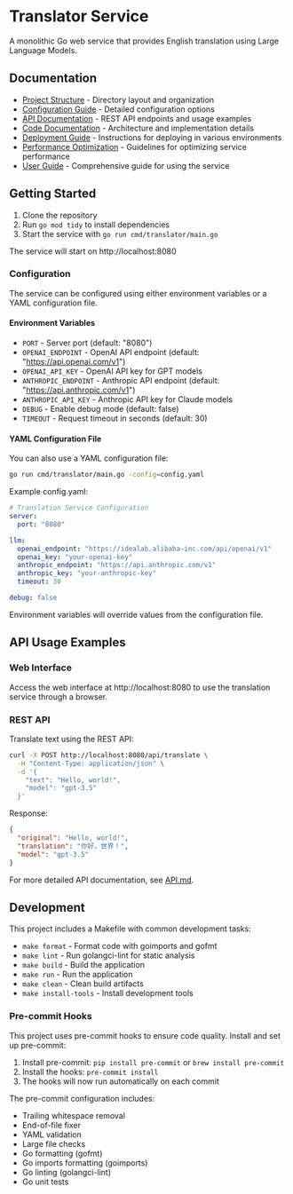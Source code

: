 # Translator Service

A monolithic Go web service that provides English translation using Large Language Models.

## Documentation

- [Project Structure](PROJECT_STRUCTURE.md) - Directory layout and organization
- [Configuration Guide](CONFIGURATION.md) - Detailed configuration options
- [API Documentation](API.md) - REST API endpoints and usage examples
- [Code Documentation](CODE_DOCUMENTATION.md) - Architecture and implementation details
- [Deployment Guide](DEPLOYMENT.md) - Instructions for deploying in various environments
- [Performance Optimization](OPTIMIZATION.md) - Guidelines for optimizing service performance
- [User Guide](USER_GUIDE.md) - Comprehensive guide for using the service

## Getting Started

1. Clone the repository
2. Run `go mod tidy` to install dependencies
3. Start the service with `go run cmd/translator/main.go`

The service will start on http://localhost:8080

### Configuration

The service can be configured using either environment variables or a YAML configuration file.

#### Environment Variables
- `PORT` - Server port (default: "8080")
- `OPENAI_ENDPOINT` - OpenAI API endpoint (default: "https://api.openai.com/v1")
- `OPENAI_API_KEY` - OpenAI API key for GPT models
- `ANTHROPIC_ENDPOINT` - Anthropic API endpoint (default: "https://api.anthropic.com/v1")
- `ANTHROPIC_API_KEY` - Anthropic API key for Claude models
- `DEBUG` - Enable debug mode (default: false)
- `TIMEOUT` - Request timeout in seconds (default: 30)

#### YAML Configuration File
You can also use a YAML configuration file:

```bash
go run cmd/translator/main.go -config=config.yaml
```

Example config.yaml:
```yaml
# Translation Service Configuration
server:
  port: "8080"

llm:
  openai_endpoint: "https://idealab.alibaba-inc.com/api/openai/v1"
  openai_key: "your-openai-key"
  anthropic_endpoint: "https://api.anthropic.com/v1"
  anthropic_key: "your-anthropic-key"
  timeout: 30

debug: false
```

Environment variables will override values from the configuration file.

## API Usage Examples

### Web Interface

Access the web interface at http://localhost:8080 to use the translation service through a browser.

### REST API

Translate text using the REST API:

```bash
curl -X POST http://localhost:8080/api/translate \
  -H "Content-Type: application/json" \
  -d '{
    "text": "Hello, world!",
    "model": "gpt-3.5"
  }'
```

Response:
```json
{
  "original": "Hello, world!",
  "translation": "你好，世界！",
  "model": "gpt-3.5"
}
```

For more detailed API documentation, see [API.md](API.md).

## Development

This project includes a Makefile with common development tasks:

- `make format` - Format code with goimports and gofmt
- `make lint` - Run golangci-lint for static analysis
- `make build` - Build the application
- `make run` - Run the application
- `make clean` - Clean build artifacts
- `make install-tools` - Install development tools

### Pre-commit Hooks

This project uses pre-commit hooks to ensure code quality. Install and set up pre-commit:

1. Install pre-commit: `pip install pre-commit` or `brew install pre-commit`
2. Install the hooks: `pre-commit install`
3. The hooks will now run automatically on each commit

The pre-commit configuration includes:
- Trailing whitespace removal
- End-of-file fixer
- YAML validation
- Large file checks
- Go formatting (gofmt)
- Go imports formatting (goimports)
- Go linting (golangci-lint)
- Go unit tests

